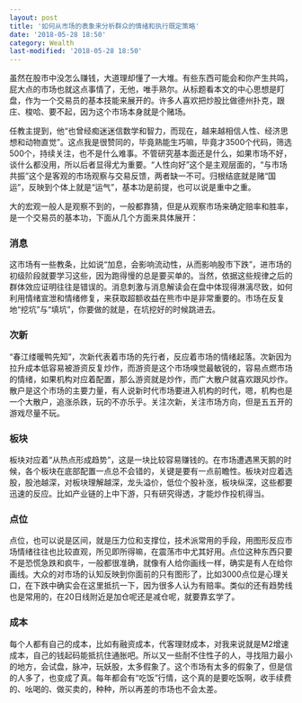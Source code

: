 ```yaml
---
layout: post
title: '如何从市场的表象来分析群众的情绪和执行既定策略'
date: '2018-05-28 18:50'
category: Wealth
last-modified: '2018-05-28 18:50'
---
```


虽然在股市中没怎么赚钱，大道理却懂了一大堆。有些东西可能会和你产生共鸣，屁大点的市场也就这点事情了，无他，唯手熟尔。从标题看本文的中心思想是盯盘，作为一个交易员的基本技能来展开的。许多人喜欢把炒股比做德州扑克，跟庄、梭哈、要不起，因为这个市场本身就是个赌场。

任教主提到，他“也曾经痴迷迷信数学和智力，而现在，越来越相信人性、经济思想和动物直觉”。这点我是很赞同的，毕竟熟能生巧嘛，毕竟才3500个代码，筛选500个，持续关注，也不是什么难事。不管研究基本面还是什么，如果市场不好，谈什么都没用，所以后者显得尤为重要。“人性向好”这个是主观层面的，“与市场共振”这个是客观的市场观察与交易反馈，两者缺一不可。归根结底就是赌“国运”，反映到个体上就是“运气”，基本功是前提，也可以说是重中之重。

大的宏观一般人是观察不到的，一般都靠猜，但是从观察市场来确定赔率和胜率，是一个交易员的基本功，下面从几个方面来具体展开：

### 消息

这市场有一些教条，比如说“加息，会影响流动性，从而影响股市下跌”，进市场的初级阶段就要学习这些，因为跑得慢的总是要买单的。当然，依据这些规律之后的群体效应证明往往是错误的。消息刺激与消息解读会在盘中体现得淋漓尽致，如何利用情绪宣泄和情绪修复，来获取超额收益在熊市中是非常重要的。市场在反复地“挖坑”与“填坑”，你要做的就是，在坑挖好的时候跳进去。

### 次新

“春江缕暖鸭先知”，次新代表着市场的先行者，反应着市场的情绪起落。次新因为拉升成本低容易被游资反复炒作，而游资是这个市场嗅觉最敏锐的，容易点燃市场的情绪，如果机构对应着配置，那么游资就是炒作，而广大散户就喜欢跟风炒作。散户是这个市场的主要力量，有人说新时代市场要进入机构的时代，嗯，机构也是一个大散户，追涨杀跌，玩的不亦乐乎。关注次新，关注市场方向，但是五五开的游戏尽量不玩。

### 板块

板块对应着“从热点形成趋势”，这是一块比较容易赚钱的。在市场遭遇黑天鹅的时候，各个板块在底部配置一点总不会错的，关键是要有一点前瞻性。板块对应着选股，股池越深，对板块理解越深，龙头溢价，低位个股补涨，板块纵深，这些都要迅速的反应。比如产业链的上中下游，只有研究得透，才能炒作投机得当。

### 点位

点位，也可以说是区间，就是压力位和支撑位，技术派常用的手段，用图形反应市场情绪往往也比较直观，所见即所得嘛，在震荡市中尤其好用。点位这种东西只要不是恐慌急跌和疯牛，一般都很准确，就像有人给你画线一样，确实是有人在给你画线。大众的对市场的认知反映到你面前的只有图形了，比如3000点位是心理关口，在下跌中确实会在这里抵抗一下，因为很多人认为有赔率。类似的还有趋势线也是常用的，在20日线附近是加仓呢还是减仓呢，就要靠玄学了。

### 成本

每个人都有自己的成本，比如有融资成本，代客理财成本，对我来说就是M2增速成本，自己的钱起码能抵抗住通胀吧。所以又一些耐不住性子的人，寻找阻力最小的地方，会试盘，脉冲，玩妖股，太多假象了。这个市场有太多的假象了，但是信的人多了，也变成了真。每年都会有“吃饭”行情，这个真的是要吃饭啊，收手续费的、吆喝的、做买卖的，种种，所以再差的市场也不会太差。
